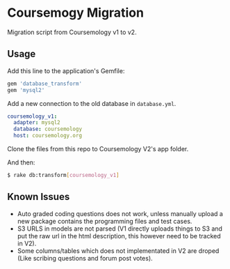 # Coursemogy Migration
Migration script from Coursemology v1 to v2.

## Usage
Add this line to the application's Gemfile:

```ruby
gem 'database_transform'
gem 'mysql2'
```

Add a new connection to the old database in `database.yml`.
```yaml
coursemology_v1:
  adapter: mysql2
  database: coursemology
  host: coursemology.org
```

Clone the files from this repo to Coursemology V2's app folder.

And then:
```sh
$ rake db:transform[coursemology_v1]
```

## Known Issues
- Auto graded coding questions does not work, unless manually upload a new package contains the programming files and test cases.
- S3 URLS in models are not parsed (V1 directly uploads things to S3 and put the raw url in the html description, this however need to be tracked in V2).
- Some columns/tables which does not implementated in V2 are droped (Like scribing questions and forum post votes).
